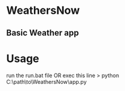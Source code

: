# WeathersNow
Basic Weather app
---
# Usage
run the run.bat file OR exec this line > python C:\path\to\WeathersNow\app.py

